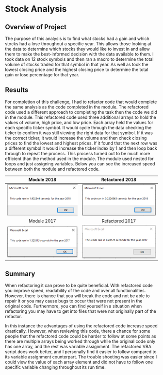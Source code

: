# Stock Analysis

## Overview of Project

   The purpose of this analysis is to find what stocks had a gain and which stocks had a lose throughout a specific year. This allows those looking at the data to determine which stocks they would like to invest in and allow them to make the best-informed decision with the data available to them. I took data on 12 stock symbols and then ran a macro to determine the total volume of stocks traded for that symbol in that year. As well as took the lowest closing price and the highest closing price to determine the total gain or lose percentage for that year. 

## Results

For completion of this challenge, I had to refactor code that would complete the same analysis as the code completed in the module. The refactored code used a different approach to completing the task then the code we did in the module. This refactored code used three additional arrays to hold the values of volume, high price, and low price. Each array held the values for each specific ticker symbol. It would cycle through the data checking the ticker to confirm it was still viewing the right data for that symbol. If it was the correct ticker, it would increase the volume and then check closing prices to find the lowest and highest prices. If it found that the next row was a different symbol it would increase the ticker index by 1 and then loop back through to repeat the process. This process turned out to be much more efficient than the method used in the module. The module used nested for loops and just assigning variables. Below you can see the increased speed between both the module and refactored code. 

Module 2018             | Refactored 2018
:----------------------:|:----------------------------:
![Module 2018 Stocks](https://github.com/Tyfox1206/stock-analysis/blob/main/Resources/VBA_Module_timer_2018.png)|![Refactored Code 2018](https://github.com/Tyfox1206/stock-analysis/blob/main/Resources/VBA_Challenge_2018.png)
Module 2017             | Refactored 2017
![Module 2017 stocks](https://github.com/Tyfox1206/stock-analysis/blob/main/Resources/VBA_Module_Timer_2017.png)|![Refactored Code 2017](https://github.com/Tyfox1206/stock-analysis/blob/main/Resources/VBA_Challenge_2017.png)

## Summary

When refactoring it can prove to be quite beneficial. With refactored code you improve speed, readability of the code and over all functionalities. However, there is chance that you will break the code and not be able to repair it or you may cause bugs to occur that were not present in the original code. Furthermore, you can find yourself in a situation when refactoring you may have to get into files that were not originally part of the refactor. 

In this instance the advantages of using the refactored code increase speed drastically. However, when reviewing this code, there a chance for some people that the refactored code could be harder to follow at some points as there are multiple arrays being worked through while the original code only has one array, and the rest was variable assignment. The refactored VBA script does work better, and I personally find it easier to follow compared to its variable assignment counterpart. The trouble shooting was easier since I could view the value of each array element and did not have to follow one specific variable changing throughout its run time. 
